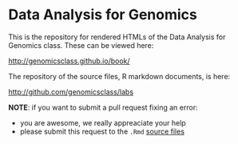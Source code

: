 # Data Analysis for Genomics

This is the repository for rendered HTMLs of the Data Analysis for
Genomics class. These can be viewed here:

http://genomicsclass.github.io/book/

The repository of the source files, R markdown documents, is here:

http://github.com/genomicsclass/labs

**NOTE**: if you want to submit a pull request fixing an error:

- you are awesome, we really appreaciate your help
- please submit this request to the `.Rmd` [source files](http://github.com/genomicsclass/labs)

